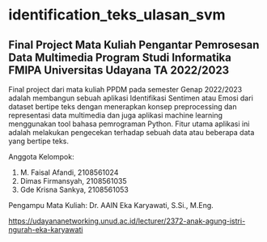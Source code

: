 # identification_teks_ulasan_svm

## Final Project Mata Kuliah Pengantar Pemrosesan Data Multimedia Program Studi Informatika FMIPA Universitas Udayana TA 2022/2023

Final project dari mata kuliah PPDM pada semester Genap 2022/2023 adalah membangun sebuah aplikasi Identifikasi Sentimen atau Emosi dari dataset bertipe teks dengan menerapkan konsep preprocessing dan representasi data multimedia dan juga aplikasi machine learning menggunakan tool bahasa pemrograman Python. Fitur utama aplikasi ini adalah melakukan pengecekan terhadap sebuah data atau beberapa data yang bertipe teks.

Anggota Kelompok:
1. M. Faisal Afandi, 2108561024
2. Dimas Firmansyah, 2108561035
3. Gde Krisna Sankya, 2108561053

Pengampu Mata Kuliah:
Dr. AAIN Eka Karyawati, S.Si., M.Eng.

https://udayananetworking.unud.ac.id/lecturer/2372-anak-agung-istri-ngurah-eka-karyawati
